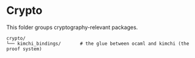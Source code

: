 # Crypto

This folder groups cryptography-relevant packages.

```
crypto/
└── kimchi_bindings/       # the glue between ocaml and kimchi (the proof system)
```
